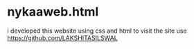 # nykaaweb.html
i developed this website using css and html to visit the site use https://github.com/LAKSHITASILSWAL
